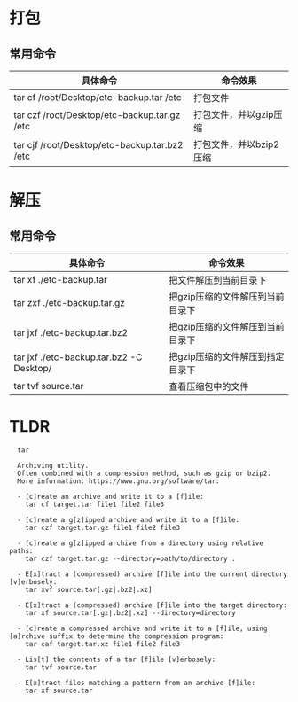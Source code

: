 # 打包

## 常用命令

| 具体命令                                      | 命令效果                |
| --------------------------------------------- | ----------------------- |
| tar cf /root/Desktop/etc-backup.tar /etc      | 打包文件                |
| tar czf /root/Desktop/etc-backup.tar.gz /etc  | 打包文件，并以gzip压缩  |
| tar cjf /root/Desktop/etc-backup.tar.bz2 /etc | 打包文件，并以bzip2压缩 |

# 解压

## 常用命令

| 具体命令                                 | 命令效果                         |
| ---------------------------------------- | -------------------------------- |
| tar xf ./etc-backup.tar                  | 把文件解压到当前目录下           |
| tar zxf ./etc-backup.tar.gz              | 把gzip压缩的文件解压到当前目录下 |
| tar jxf ./etc-backup.tar.bz2             | 把gzip压缩的文件解压到当前目录下 |
| tar jxf ./etc-backup.tar.bz2 -C Desktop/ | 把gzip压缩的文件解压到指定目录下 |
| tar tvf source.tar                       | 查看压缩包中的文件               |

# TLDR

```shell
  tar

  Archiving utility.
  Often combined with a compression method, such as gzip or bzip2.
  More information: https://www.gnu.org/software/tar.

  - [c]reate an archive and write it to a [f]ile:
    tar cf target.tar file1 file2 file3

  - [c]reate a g[z]ipped archive and write it to a [f]ile:
    tar czf target.tar.gz file1 file2 file3

  - [c]reate a g[z]ipped archive from a directory using relative paths:
    tar czf target.tar.gz --directory=path/to/directory .

  - E[x]tract a (compressed) archive [f]ile into the current directory [v]erbosely:
    tar xvf source.tar[.gz|.bz2|.xz]

  - E[x]tract a (compressed) archive [f]ile into the target directory:
    tar xf source.tar[.gz|.bz2|.xz] --directory=directory

  - [c]reate a compressed archive and write it to a [f]ile, using [a]rchive suffix to determine the compression program:
    tar caf target.tar.xz file1 file2 file3

  - Lis[t] the contents of a tar [f]ile [v]erbosely:
    tar tvf source.tar

  - E[x]tract files matching a pattern from an archive [f]ile:
    tar xf source.tar 
```

